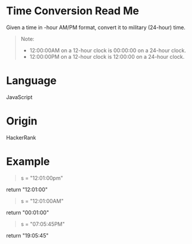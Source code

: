 # Time Conversion Read Me

Given a time in -hour AM/PM format, convert it to military (24-hour) time.

> Note: 
>- 12:00:00AM on a 12-hour clock is 00:00:00 on a 24-hour clock.
>- 12:00:00PM on a 12-hour clock is 12:00:00 on a 24-hour clock.

# Language

JavaScript

# Origin

HackerRank

# Example

> s = "12:01:00pm"

return "12:01:00"

> s = "12:01:00AM"

return "00:01:00"

> s = "07:05:45PM"

return "19:05:45"